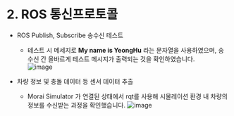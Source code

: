 # 2. ROS 통신프로토콜
- ROS Publish, Subscribe 송수신 테스트
	- 테스트 시 메세지로 **My name is YeongHu** 라는 문자열을 사용하였으며, 송수신 간 올바르게 테스트 메시지가 출력되는 것을 확인하였습니다.  
![image](https://user-images.githubusercontent.com/57744586/222611559-28e789d2-63bd-4c82-9b2c-b6234f2011cb.png)


- 차량 정보 및 충돌 데이터 등 센서 데이터 추출
	- Morai Simulator 가 연결된 상태에서 rqt를 사용해 시물레이션 환경 내 차량의 정보를 수신받는 과정을 확인했습니다.
	![image](https://user-images.githubusercontent.com/57744586/222612077-1069a092-f61b-4495-b5fd-28c99528fa25.png)
